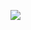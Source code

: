 <!-- <iframe src="https://allo.io/embed/IXsZGLPQXu83WMdPDrcZBHlaj5kvocfyB0F11w4ZmFkj9azucD6FTk6O3epyeJqz?width=600&height=417" width="600" height="417" data-canvas-width="600" data-canvas-height="417" allowfullscreen="true" allowusermedia="true" allowtransparency="true" style="display:block; outline:none; border:1px solid #DDD; background-color:#F5F5F5;"></iframe>
-->
![](https://allo.io/embed/IXsZGLPQXu83WMdPDrcZBHlaj5kvocfyB0F11w4ZmFkj9azucD6FTk6O3epyeJqz)
